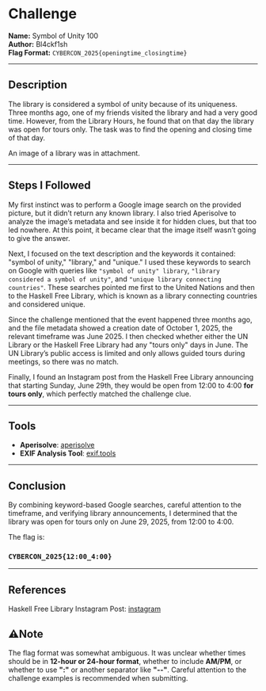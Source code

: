 # Challenge

**Name:** Symbol of Unity 100  
**Author:** Bl4ckf1sh  
**Flag Format:** `CYBERCON_2025{openingtime_closingtime}`  

---

## Description

The library is considered a symbol of unity because of its uniqueness. Three months ago, one of my friends visited the library and had a very good time. However, from the Library Hours, he found that on that day the library was open for tours only. The task was to find the opening and closing time of that day.

An image of a library was in attachment.

---

## Steps I Followed

My first instinct was to perform a Google image search on the provided picture, but it didn’t return any known library. I also tried Aperisolve to analyze the image’s metadata and see inside it for hidden clues, but that too led nowhere. At this point, it became clear that the image itself wasn’t going to give the answer.

Next, I focused on the text description and the keywords it contained: "symbol of unity," "library," and "unique." I used these keywords to search on Google with queries like `"symbol of unity" library`, `"library considered a symbol of unity"`, and `"unique library connecting countries"`. These searches pointed me first to the United Nations and then to the Haskell Free Library, which is known as a library connecting countries and considered unique.

Since the challenge mentioned that the event happened three months ago, and the file metadata showed a creation date of October 1, 2025, the relevant timeframe was June 2025. I then checked whether either the UN Library or the Haskell Free Library had any "tours only" days in June. The UN Library’s public access is limited and only allows guided tours during meetings, so there was no match.  

Finally, I found an Instagram post from the Haskell Free Library announcing that starting Sunday, June 29th, they would be open from 12:00 to 4:00 **for tours only**, which perfectly matched the challenge clue.

---

## Tools

- **Aperisolve**: [aperisolve](https://aperisolve.com)
- **EXIF Analysis Tool**: [exif.tools](https://exif.tools)   

---

## Conclusion

By combining keyword-based Google searches, careful attention to the timeframe, and verifying library announcements, I determined that the library was open for tours only on June 29, 2025, from 12:00 to 4:00.  

The flag is:

### `CYBERCON_2025{12:00_4:00}`

---

## References

Haskell Free Library Instagram Post: [instagram](https://www.instagram.com/p/DK2ED69vqFz/)

## ⚠️Note 

The flag format was somewhat ambiguous. It was unclear whether times should be in **12-hour or 24-hour format**, whether to include **AM/PM**, or whether to use **":"** or another separator like **"--"**. Careful attention to the challenge examples is recommended when submitting.
